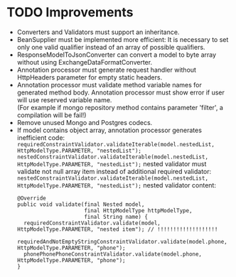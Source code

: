 # TODO Improvements

* Converters and Validators must support an inheritance.
* BeanSupplier must be implemented more efficient: It is necessary to set only one valid qualifier instead of an array of possible qualifiers.
* ResponseModelToJsonConverter can convert a model to byte array without using ExchangeDataFormatConverter.
* Annotation processor must generate request handler without HttpHeaders parameter for empty static headers.
* Annotation processor must validate method variable names for generated method body.
  Annotation processor must show error if user will use reserved variable name.  
  (For example if mongo repository method contains parameter 'filter', a compilation will be fail!)
* Remove unused Mongo and Postgres codecs.
* If model contains object array, annotation processor generates inefficient code:
  `requiredConstraintValidator.validateIterable(model.nestedList, HttpModelType.PARAMETER, "nestedList");`
  `nestedConstraintValidator.validateIterable(model.nestedList, HttpModelType.PARAMETER, "nestedList");` 
  nested validator must validate not null array item instead of additional required validator:
  `nestedConstraintValidator.validateIterable(model.nestedList, HttpModelType.PARAMETER, "nestedList");`
  nested validator content:
  ```
  @Override
  public void validate(final Nested model,
                       final HttpModelType httpModelType,
                       final String name) {
    requiredConstraintValidator.validate(model, HttpModelType.PARAMETER, "nested item"); // !!!!!!!!!!!!!!!!!!!
    requiredAndNotEmptyStringConstraintValidator.validate(model.phone, HttpModelType.PARAMETER, "phone");
    phonePhonePhoneConstraintValidator.validate(model.phone, HttpModelType.PARAMETER, "phone");
  }
  ```
